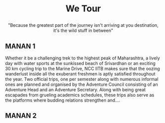 # <p align = 'center'> We Tour </p>
<p align = 'center'> "Because the greatest part of the journey isn't arriving at you destination, it's the wild stuff in between"


## MANAN 1

Whether it be a challenging trek to the highest peak of Maharashtra, a lively day with water sports at the sunkissed beach of Srivardhan or an exciting 30 km cycling trip to the Marine Drive, NCC IITB makes sure that the oozing wanderlust inside all the exuberant freshmen is aptly satisfied throughout the year. Two official trips, one per semester along with numerous informal ones are planned and organised by the Adventure Council consisting of an Adventure Head and an Adventure Secretary. Along with being great escapades from grueling academics schedules, these trips also serve as the platforms where budding relations strengthen and....


## MANAN 2



















